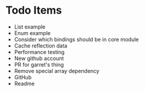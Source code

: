 # Todo Items
- List example
- Enum example
- Consider which bindings should be in core module
- Cache reflection data
- Performance testing
- New github account
- PR for garret's thing
- Remove special array dependency 
- GitHub
- Readme